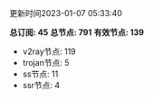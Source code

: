 更新时间2023-01-07 05:33:40

**总订阅: 45**
**总节点: 791**
**有效节点: 139**
- v2ray节点: 119
- trojan节点: 5
- ss节点: 11
- ssr节点: 4
